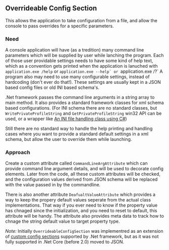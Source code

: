 ## Overrideable Config Section
This allows the application to take configuration from a file, and allow the console to pass overrides for a specific parameters.

### Need
A console application will have (as a tredition) many command line parameters which will be supplied by user while lanching the program.
Each of those user providable settings needs to have some kind of help text, which as a convention gets printed when the application is lanuched with `application.exe /help` or ``application.exe --help` or ``application.exe /?` 
A program also may need to use many configurable settings, instead of hardcoding (don't ever do that!). These settings are usually kept in a JSON based config files or old INI based schema's.

.Net framework passes the command line arguments in a string array to main method. It also provides a standard framework classes for xml schema based configurations. (For INI schema there are no standard classes, but `WritePrivateProfileString` and `GetPrivateProfileString` win32 API can be used, or a wrapper like [An INI file handling class using C#](http://www.codeproject.com/Articles/1966/An-INI-file-handling-class-using-C))

Still there are no standard way to handle the help printing and handling cases where you want to provide a standard default settings in a xml schema, but allow the user to override them while launching.

### Approach
Create a custom attribute called `CommandLineArgAttribute` which can provide command line argument details, and will be used to decorate config elements. Later from the code, all these custom attributes will be checked, and the configuration values derived from JSON schema will be replaced with the value passed in by the commandline.

There is also another attribute `DeafualtValueAttribute` which provides a way to keep the propery default values seperate from the actual class implementations. That way if you ever need to know if the property value has chnaged since the initialization, and you need to reset to default, this attribute will be handy. The attribute also provides meta data to track how to chnage the string default value to target property type.

*Note:* Initially `OverrideableConfigSection` was implementred as an extension of [custom config sections](https://msdn.microsoft.com/en-us/library/system.configuration.configurationsection(v=vs.110).aspx) supported by .Net framework, but as it was not fully supported in .Net Core (before 2.0) moved to JSON.

